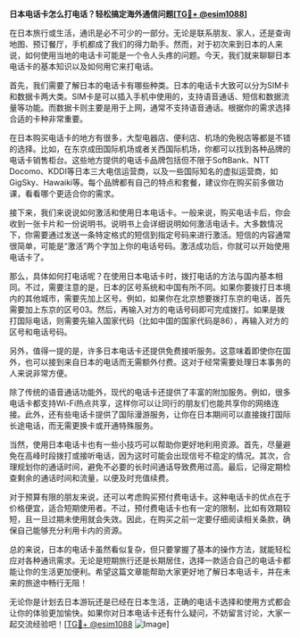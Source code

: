 **日本电话卡怎么打电话？轻松搞定海外通信问题[[TG💪+ @esim1088](https://t.me/s/esim1088)]**

在日本旅行或生活，通讯是必不可少的一部分。无论是联系朋友、家人，还是查询地图、预订餐厅，手机都成了我们的得力助手。然而，对于初次来到日本的人来说，如何使用当地的电话卡可能是一个令人头疼的问题。今天，我们就来聊聊日本电话卡的基本知识以及如何用它来打电话。

首先，我们需要了解日本的电话卡有哪些种类。日本的电话卡大致可以分为SIM卡和数据卡两大类。SIM卡是可以插入手机中使用的，支持语音通话、短信和数据流量等功能。而数据卡则主要是用于上网，通常不支持语音通话。根据你的需求选择合适的卡种非常重要。

在日本购买电话卡的地方有很多，大型电器店、便利店、机场的免税店等都是不错的选择。比如，在东京成田国际机场或者关西国际机场，你都可以找到各种品牌的电话卡销售柜台。这些地方提供的电话卡品牌包括但不限于SoftBank、NTT Docomo、KDDI等日本三大电信运营商，以及一些国际知名的虚拟运营商，如GigSky、Hawaiki等。每个品牌都有自己的特点和套餐，建议你在购买前多做功课，看看哪个更适合你的需求。

接下来，我们来说说如何激活和使用日本电话卡。一般来说，购买电话卡后，你会收到一张卡片和一份说明书。说明书上会详细说明如何激活电话卡。大多数情况下，你需要通过发送一条特定格式的短信到指定号码来进行激活。短信的内容通常很简单，可能是“激活”两个字加上你的电话号码。激活成功后，你就可以开始使用电话卡了。

那么，具体如何打电话呢？在使用日本电话卡时，拨打电话的方法与国内基本相同。不过，需要注意的是，日本的区号系统和中国有所不同。如果你要拨打日本境内的其他城市，需要先加上区号。例如，如果你在北京想要拨打东京的电话，首先需要加上东京的区号03。然后，再输入对方的电话号码即可完成拨打。如果是拨打国际电话，则需要先输入国家代码（比如中国的国家代码是86），再输入对方的区号和电话号码。

另外，值得一提的是，许多日本电话卡还提供免费接听服务。这意味着即使你在国外，也可以接到来自日本的电话而无需额外付费。这对于经常需要处理日本事务的人来说非常方便。

除了传统的语音通话功能外，现代的电话卡还提供了丰富的附加服务。例如，很多电话卡都支持Wi-Fi热点共享，这样你可以让同行的朋友们也能共享你的网络连接。此外，还有些电话卡提供了国际漫游服务，让你在日本期间可以直接拨打国际长途电话，而无需更换卡或开通特殊服务。

当然，使用日本电话卡也有一些小技巧可以帮助你更好地利用资源。首先，尽量避免在高峰时段拨打或接听电话，因为这时可能会出现信号不稳定的情况。其次，合理规划你的通话时间，避免不必要的长时间通话导致费用过高。最后，记得定期检查剩余的通话时间和流量，以便及时充值续费。

对于预算有限的朋友来说，还可以考虑购买预付费电话卡。这种电话卡的优点在于价格便宜，适合短期使用者。不过，预付费电话卡也有一定的限制，比如有效期较短，且一旦过期未使用就会失效。因此，在购买之前一定要仔细阅读相关条款，确保自己能够充分利用卡内的资源。

总的来说，日本的电话卡虽然看似复杂，但只要掌握了基本的操作方法，就能轻松应对各种通讯需求。无论是短期旅行还是长期居住，选择一款适合自己的电话卡都能让你的生活更加便利。希望这篇文章能帮助大家更好地了解日本电话卡，并在未来的旅途中畅行无阻！

无论你是计划去日本游玩还是已经在日本生活，正确的电话卡选择和使用方式都会让你的体验更加愉快。如果你对日本电话卡还有什么疑问，不妨留言讨论，大家一起交流经验吧！[[TG💪+ @esim1088](https://t.me/s/esim1088) ![Image](https://i.postimg.cc/4NQfJmqS/Snipaste-2025-05-13-00-14-12.png)]